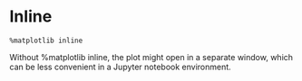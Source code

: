 
# Inline
```
%matplotlib inline
```
Without %matplotlib inline, the plot might open in a separate window, which can be less convenient in a Jupyter notebook environment.
